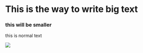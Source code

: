 # This is the way to write big text
### this will be smaller
this is normal text

![]("https://th.bing.com/th/id/R.ff915d4adf31ecbf708a8c233dd2ff2f?rik=lqD1zwYPtdnw3w&pid=ImgRaw&r=0")



